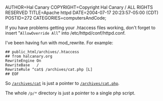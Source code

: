 AUTHOR=Hal Canary
COPYRIGHT=Copyright Hal Canary / ALL RIGHTS RESERVED
TITLE=Apache httpd
DATE=2004-07-17 20:23:57-05:00 (CDT)
POSTID=272
CATEGORIES=computersAndCode;

If you have problems getting your .htaccess files working, don't forget to insert "`AllowOverride All`" into /etc/httpd/conf/httpd.conf.

I've been having fun with mod\_rewrite. For example:

    
    ## public_html/archives/.htaccess
    ## from halcanary.org
    RewriteEngine On
    RewriteBase   /
    RewriteRule ^cat$ /archives/cat.php [L]
    ## EOF
    

So [`/archives/cat`](https://halcanary.org/archives/cat) is just a pointer to [`/archives/cat.php`](https://halcanary.org/archives/cat.php).

The whole `/p/*` directory is just a pointer to a single php script.
